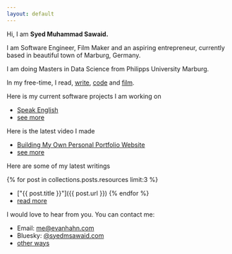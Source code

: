 ```yaml
---
layout: default
---
```


Hi, I am **Syed Muhammad Sawaid.**

I am Software Engineer, Film Maker and an aspiring entrepreneur, currently based in beautiful town of Marburg, Germany.

I am doing Masters in Data Science from Philipps University Marburg.

In my free-time, I read, [write](posts), [code](software) and [film](film).

Here is my current software projects I am working on
- [Speak English](/software/speak-english)
- [see more](/software)

Here is the latest video I made
- [Building My Own Personal Portfolio Website](https://www.youtube.com/watch?v=YjgmT3Lmaqc)
- [see more](/film)

Here are some of my latest writings

{% for post in collections.posts.resources limit:3 %}
- ["{{ post.title }}"]({{ post.url }})
{% endfor %}
- [read more](/posts)

I would love to hear from you. You can contact me:

- Email: me@evanhahn.com
- Bluesky: [@syedmsawaid.com](https://bsky.app/profile/syedmsawaid.com)
- [other ways](/contact)